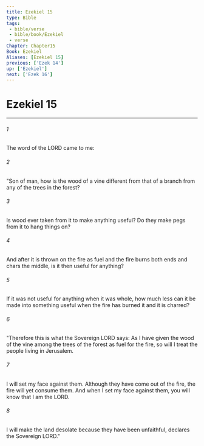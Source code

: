 ```yaml
---
title: Ezekiel 15
type: Bible
tags:
 - bible/verse
 - bible/book/Ezekiel
 - verse
Chapter: Chapter15
Book: Ezekiel
Aliases: [Ezekiel 15]
previous: ['Ezek 14']
up: ['Ezekiel']
next: ['Ezek 16']
---
```

# Ezekiel 15

***


###### 1 
The word of the LORD came to me: 

###### 2 
"Son of man, how is the wood of a vine different from that of a branch from any of the trees in the forest? 

###### 3 
Is wood ever taken from it to make anything useful? Do they make pegs from it to hang things on? 

###### 4 
And after it is thrown on the fire as fuel and the fire burns both ends and chars the middle, is it then useful for anything? 

###### 5 
If it was not useful for anything when it was whole, how much less can it be made into something useful when the fire has burned it and it is charred? 

###### 6 
"Therefore this is what the Sovereign LORD says: As I have given the wood of the vine among the trees of the forest as fuel for the fire, so will I treat the people living in Jerusalem. 

###### 7 
I will set my face against them. Although they have come out of the fire, the fire will yet consume them. And when I set my face against them, you will know that I am the LORD. 

###### 8 
I will make the land desolate because they have been unfaithful, declares the Sovereign LORD." 
